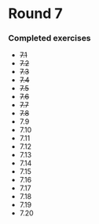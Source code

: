 # Round 7

### Completed exercises


* ~~7.1~~
* ~~7.2~~
* ~~7.3~~
* ~~7.4~~
* ~~7.5~~
* ~~7.6~~
* ~~7.7~~
* ~~7.8~~
* 7.9
* 7.10
* 7.11
* 7.12
* 7.13
* 7.14
* 7.15
* 7.16
* 7.17
* 7.18
* 7.19
* 7.20
